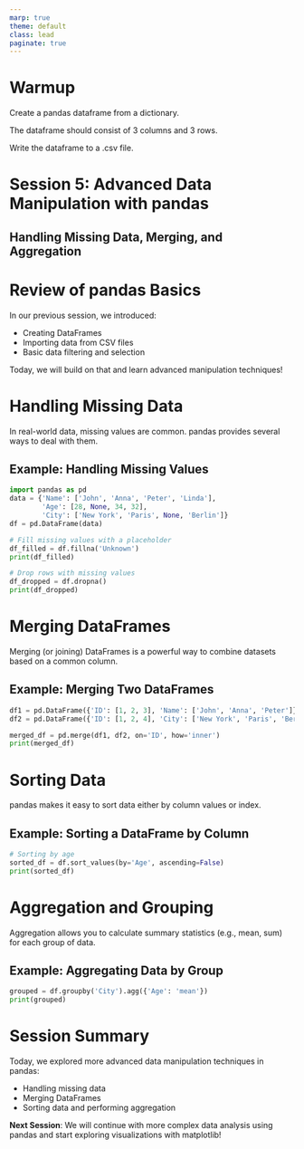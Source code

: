 ```yaml
---
marp: true
theme: default
class: lead
paginate: true
---
```


<!-- headingDivider: 1 -->
<!-- backgroundColor: black -->
<!-- class: invert -->
# Warmup

Create a pandas dataframe from a dictionary.

The dataframe should consist of 3 columns and 3 rows.

Write the dataframe to a .csv file.

# Session 5: Advanced Data Manipulation with pandas

## Handling Missing Data, Merging, and Aggregation

# Review of pandas Basics

In our previous session, we introduced:

- Creating DataFrames
- Importing data from CSV files
- Basic data filtering and selection

Today, we will build on that and learn advanced manipulation techniques!

# Handling Missing Data

In real-world data, missing values are common. pandas provides several ways to deal with them.

## Example: Handling Missing Values

```python
import pandas as pd
data = {'Name': ['John', 'Anna', 'Peter', 'Linda'],
        'Age': [28, None, 34, 32],
        'City': ['New York', 'Paris', None, 'Berlin']}
df = pd.DataFrame(data)

# Fill missing values with a placeholder
df_filled = df.fillna('Unknown')
print(df_filled)

# Drop rows with missing values
df_dropped = df.dropna()
print(df_dropped)
```

# Merging DataFrames

Merging (or joining) DataFrames is a powerful way to combine datasets based on a common column.

## Example: Merging Two DataFrames

```python
df1 = pd.DataFrame({'ID': [1, 2, 3], 'Name': ['John', 'Anna', 'Peter']})
df2 = pd.DataFrame({'ID': [1, 2, 4], 'City': ['New York', 'Paris', 'Berlin']})

merged_df = pd.merge(df1, df2, on='ID', how='inner')
print(merged_df)
```

# Sorting Data

pandas makes it easy to sort data either by column values or index.

## Example: Sorting a DataFrame by Column

```python
# Sorting by age
sorted_df = df.sort_values(by='Age', ascending=False)
print(sorted_df)
```

# Aggregation and Grouping

Aggregation allows you to calculate summary statistics (e.g., mean, sum) for each group of data.

## Example: Aggregating Data by Group

```python
grouped = df.groupby('City').agg({'Age': 'mean'})
print(grouped)
```

# Session Summary

Today, we explored more advanced data manipulation techniques in pandas:

- Handling missing data
- Merging DataFrames
- Sorting data and performing aggregation

**Next Session**: We will continue with more complex data analysis using pandas and start exploring visualizations with matplotlib!
